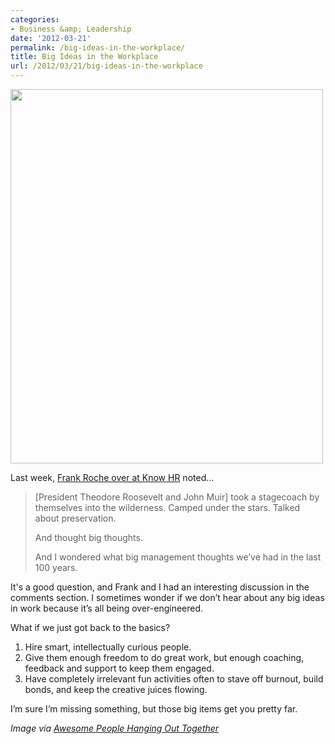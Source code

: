 ```yaml
---
categories:
- Business &amp; Leadership
date: '2012-03-21'
permalink: /big-ideas-in-the-workplace/
title: Big Ideas in the Workplace
url: /2012/03/21/big-ideas-in-the-workplace
---
```


<img src="https://gomakethings.com/wp-content/uploads/2012/03/teddie-roosevelt.jpg" alt="" title="teddie-roosevelt" width="500" height="599" class="aligncenter size-full wp-image-2137" />

Last week, <a href="http://www.knowhr.com/blog/2012/03/16/do-we-have-big-ideas-anymore/">Frank Roche over at Know HR</a> noted...

<blockquote>[President Theodore Roosevelt and John Muir] took a stagecoach by themselves into the wilderness. Camped under the stars. Talked about preservation.

And thought big thoughts.

And I wondered what big management thoughts we’ve had in the last 100 years.</blockquote>

It's a good question, and Frank and I had an interesting discussion in the comments section. I sometimes wonder if we don’t hear about any big ideas in work because it’s all being over-engineered.

What if we just got back to the basics?

<ol>
<li>Hire smart, intellectually curious people.</li>
<li>Give them enough freedom to do great work, but enough coaching, feedback and support to keep them engaged.</li>
<li>Have completely irrelevant fun activities often to stave off burnout, build bonds, and keep the creative juices flowing.</li>
</ol>

I’m sure I’m missing something, but those big items get you pretty far.

<em>Image via <a href="http://awesomepeoplehangingouttogether.tumblr.com/post/19346692663/theodore-roosevelt-and-john-muir-at-yosemite">Awesome People Hanging Out Together</a></em>